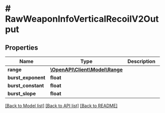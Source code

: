 # # RawWeaponInfoVerticalRecoilV2Output

## Properties

Name | Type | Description | Notes
------------ | ------------- | ------------- | -------------
**range** | [**\OpenAPI\Client\Model\Range**](Range.md) |  | [optional]
**burst_exponent** | **float** |  | [optional]
**burst_constant** | **float** |  | [optional]
**burst_slope** | **float** |  | [optional]

[[Back to Model list]](../../README.md#models) [[Back to API list]](../../README.md#endpoints) [[Back to README]](../../README.md)
